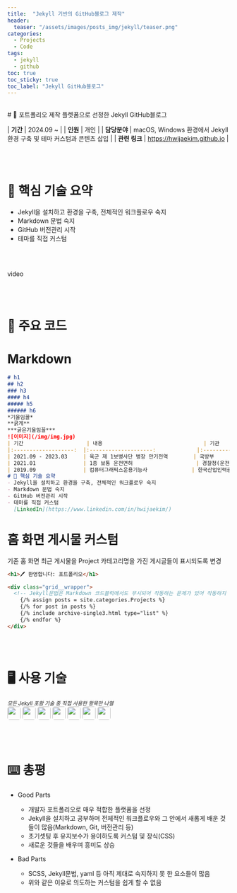 ```yaml
---
title:  "Jekyll 기반의 GitHub블로그 제작"
header:
  teaser: "/assets/images/posts_img/jekyll/teaser.png"
categories:
  - Projects
  - Code
tags:
  - jekyll
  - github
toc: true
toc_sticky: true
toc_label: "Jekyll GitHub블로그"
---
```

<style>
  .ico {
    border-radius: 5px;
    height: 30px;
    margin-bottom: 5px;
  }
</style>
<br>
# 📝 포트폴리오 제작 플렛폼으로 선정한 Jekyll GitHub블로그

| **기간**    | 2024.09 ~                                                                                       |
| **인원**    | 개인                                                                                         |
| **담당분야**  | macOS, Windows 환경에서 Jekyll 환경 구축 및 테마 커스텀과 콘텐츠 삽입                                   |
| **관련 링크** | <a href="https://hwijaekim.github.io" target="_blank">https://hwijaekim.github.io</a> |

   <br><br>

# 🔑 핵심 기술 요약
- Jekyll을 설치하고 환경을 구축, 전체적인 워크플로우 숙지
- Markdown 문법 숙지
- GitHub 버전관리 시작
- 테마를 직접 커스텀

<br><br>

video

<br><br>

# 📌 주요 코드
# Markdown
```markdown
# h1
## h2
### h3
#### h4
##### h5
###### h6
*기울임꼴*
**굵게**
***굵은기울임꼴***
![이미지](/img/img.jpg)
| 기간                	| 내용                              	| 기관                          	| 구분           	|
|:-------------------:	|:--------------------:            	|:---------------------------:  |:----------:	    |
| 2021.09 - 2023.03    	| 육군 제 1보병사단 병장 만기전역     	| 국방부                        	| 병역   	        |
| 2021.01           	| 1종 보통 운전면허     	            | 경찰청(운전면허시험관리단)    	| 면허              	|
| 2019.09           	| 컴퓨터그래픽스운용기능사 	            | 한국산업인력공단               	| 자격              	|
# 🔑 핵심 기술 요약
- Jekyll을 설치하고 환경을 구축, 전체적인 워크플로우 숙지
- Markdown 문법 숙지
- GitHub 버전관리 시작
- 테마를 직접 커스텀
  [LinkedIn](https://www.linkedin.com/in/hwijaekim/)
```

# 홈 화면 게시물 커스텀
기존 홈 화면 최근 게시물을 Project 카테고리명을 가진 게시글들이 표시되도록 변경
```html
<h1>🖊️ 환영합니다: 포트폴리오</h1>

<div class="grid__wrapper">
  <!-- Jekyll문법은 Markdown 코드블럭에서도 무시되어 작동하는 문제가 있어 작동하지 않도록 의도적으로 슬래시를 삽입함 -->
    {/% assign posts = site.categories.Projects %}
    {/% for post in posts %}
    {/% include archive-single3.html type="list" %}
    {/% endfor %}
</div>
```

<br><br>

# 🖥️ 사용 기술
<sub><i>모든 Jekyll 포함 기술 중 직접 사용한 항목만 나열</i></sub><br>
<img class="ico" src="https://img.shields.io/badge/HTML5-E34F26?style=for-the-badge&logo=html5&logoColor=white">
<img class="ico" src="https://img.shields.io/badge/CSS3-1572B6?style=for-the-badge&logo=css3&logoColor=white">
<img class="ico" src="https://img.shields.io/badge/markdown-%23000000.svg?style=for-the-badge&logo=markdown&logoColor=white">
<img class="ico" src="https://img.shields.io/badge/GIT-E44C30?style=for-the-badge&logo=git&logoColor=white">
<img class="ico" src="https://img.shields.io/badge/GitHub-100000?style=for-the-badge&logo=github&logoColor=white">
<img class="ico" src="https://img.shields.io/badge/npm-CB3837?style=for-the-badge&logo=npm&logoColor=white">
<img class="ico" src="https://img.shields.io/badge/yaml-%23ffffff.svg?style=for-the-badge&logo=yaml&logoColor=151515">

<br><br>

# ⌨️ 총평
- Good Parts
  - 개발자 포트폴리오로 매우 적합한 플랫폼을 선정
  - Jekyll을 설치하고 공부하며 전체적인 워크플로우와 그 안에서 새롭게 배운 것들이 많음(Markdown, Git, 버전관리 등)
  - 초기셋팅 후 유지보수가 용이하도록 커스텀 및 장식(CSS)
  - 새로운 것들을 배우며 흥미도 상승

- Bad Parts
  - SCSS, Jekyll문법, yaml 등 아직 제대로 숙지하지 못 한 요소들이 많음
  - 위와 같은 이유로 의도하는 커스텀을 쉽게 할 수 없음